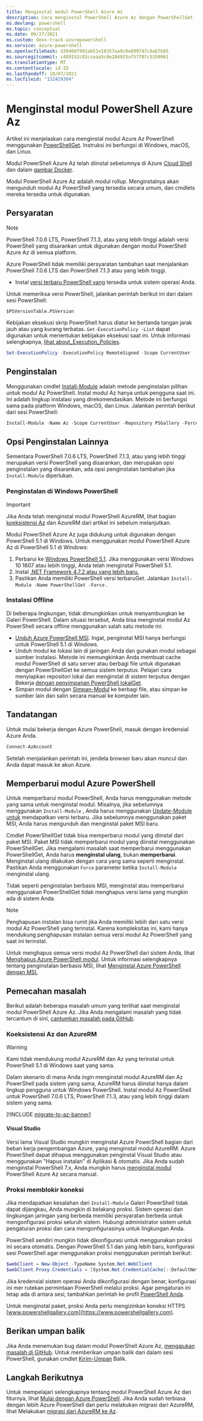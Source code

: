 ```yaml
---
title: Menginstal modul PowerShell Azure Az
description: Cara menginstal PowerShell Azure Az dengan PowerShellGet
ms.devlang: powershell
ms.topic: conceptual
ms.date: 09/27/2021
ms.custom: devx-track-azurepowershell
ms.service: azure-powershell
ms.openlocfilehash: d3940d7992ab51e10357aa9c0e8997d7c8ab7b85
ms.sourcegitcommit: c489152c02cceaa5c8e284933af57f07c5350961
ms.translationtype: MT
ms.contentlocale: id-ID
ms.lasthandoff: 10/07/2021
ms.locfileid: "132429304"
---
```

# <a name="install-the-azure-az-powershell-module"></a>Menginstal modul PowerShell Azure Az

Artikel ini menjelaskan cara menginstal modul Azure Az PowerShell menggunakan [PowerShellGet](/powershell/scripting/gallery/installing-psget). Instruksi ini berfungsi di Windows, macOS, dan Linux.

Modul PowerShell Azure Az telah diinstal sebelumnya di Azure [Cloud Shell](/azure/cloud-shell/overview) dan dalam [gambar Docker](azureps-in-docker.md).

Modul PowerShell Azure Az adalah modul rollup. Menginstalnya akan mengunduh modul Az PowerShell yang tersedia secara umum, dan cmdlets mereka tersedia untuk digunakan.

## <a name="requirements"></a>Persyaratan

> [!NOTE]
> PowerShell 7.0.6 LTS, PowerShell 7.1.3, atau yang lebih tinggi adalah versi PowerShell yang disarankan untuk digunakan dengan modul PowerShell Azure Az di semua platform.

Azure PowerShell tidak memiliki persyaratan tambahan saat menjalankan PowerShell 7.0.6 LTS dan PowerShell 7.1.3 atau yang lebih tinggi.

- Instal [versi terbaru PowerShell yang](/powershell/scripting/install/installing-powershell) tersedia untuk sistem operasi Anda.

Untuk memeriksa versi PowerShell, jalankan perintah berikut ini dari dalam sesi PowerShell:

```azurepowershell
$PSVersionTable.PSVersion
```

Kebijakan eksekusi skrip PowerShell harus diatur ke bertanda tangan jarak jauh atau yang kurang terbatas.
`Get-ExecutionPolicy -List` dapat digunakan untuk menentukan kebijakan eksekusi saat ini. Untuk informasi selengkapnya, [lihat about_Execution_Policies](/powershell/module/microsoft.powershell.core/about/about_execution_policies).

```powershell
Set-ExecutionPolicy -ExecutionPolicy RemoteSigned -Scope CurrentUser
```

## <a name="installation"></a>Penginstalan

Menggunakan cmdlet [Install-Module](/powershell/module/powershellget/install-module) adalah metode penginstalan pilihan untuk modul Az PowerShell. Instal modul Az hanya untuk pengguna saat ini.
Ini adalah lingkup instalasi yang direkomendasikan. Metode ini berfungsi sama pada platform Windows, macOS, dan Linux. Jalankan perintah berikut dari sesi PowerShell:

```powershell
Install-Module -Name Az -Scope CurrentUser -Repository PSGallery -Force
```

## <a name="other-installation-options"></a>Opsi Penginstalan Lainnya

Sementara PowerShell 7.0.6 LTS, PowerShell 7.1.3, atau yang lebih tinggi merupakan versi PowerShell yang disarankan, dan merupakan opsi penginstalan yang disarankan, ada opsi penginstalan tambahan jika `Install-Module` diperlukan.

### <a name="installation-on-windows-powershell"></a>Penginstalan di Windows PowerShell

> [!IMPORTANT]
> Jika Anda telah menginstal modul PowerShell AzureRM, lihat bagian [koeksistensi Az](install-az-ps.md#az-and-azurerm-coexistence) dan AzureRM dari artikel ini sebelum melanjutkan.

Modul PowerShell Azure Az juga didukung untuk digunakan dengan PowerShell 5.1 di Windows. Untuk menggunakan modul PowerShell Azure Az di PowerShell 5.1 di Windows:

1. Perbarui ke [Windows PowerShell 5.1](/powershell/scripting/windows-powershell/install/installing-windows-powershell#upgrading-existing-windows-powershell).
   Jika menggunakan versi Windows 10 1607 atau lebih tinggi, Anda telah menginstal PowerShell 5.1.
2. Instal [.NET Framework 4.7.2 atau yang lebih baru.](/dotnet/framework/install)
3. Pastikan Anda memiliki PowerShell versi terbaruGet. Jalankan `Install-Module -Name PowerShellGet -Force` .

### <a name="offline-installation"></a>Instalasi Offline

Di beberapa lingkungan, tidak dimungkinkan untuk menyambungkan ke Galeri PowerShell. Dalam situasi tersebut, Anda bisa menginstal modul Az PowerShell secara offline menggunakan salah satu metode ini:

- [Unduh Azure PowerShell MSI](install-az-ps-msi.md). Ingat, penginstal MSI hanya berfungsi untuk PowerShell 5.1 di Windows.
- Unduh modul ke lokasi lain di jaringan Anda dan gunakan modul sebagai sumber instalasi.
  Metode ini memungkinkan Anda membuat cache modul PowerShell di satu server atau berbagi file untuk digunakan dengan PowerShellGet ke semua sistem terputus. Pelajari cara menyiapkan repositori lokal dan menginstal di sistem terputus dengan Bekerja [dengan penyimpanan PowerShell lokalGet](/powershell/scripting/gallery/how-to/working-with-local-psrepositories).
- Simpan modul dengan [Simpan-Modul](/powershell/module/PowershellGet/Save-Module) ke berbagi file, atau simpan ke sumber lain dan salin secara manual ke komputer lain.

## <a name="sign-in"></a>Tandatangan

Untuk mulai bekerja dengan Azure PowerShell, masuk dengan kredensial Azure Anda.

```powershell
Connect-AzAccount
```

Setelah menjalankan perintah ini, jendela browser baru akan muncul dan Anda dapat masuk ke akun Azure.

## <a name="update-the-azure-powershell-module"></a>Memperbarui modul Azure PowerShell

Untuk memperbarui modul PowerShell, Anda harus menggunakan metode yang sama untuk menginstal modul. Misalnya, jika sebelumnya menggunakan `Install-Module` , Anda harus menggunakan [Update-Module untuk](/powershell/module/powershellget/update-module) mendapatkan versi terbaru. Jika sebelumnya menggunakan paket MSI, Anda harus mengunduh dan menginstal paket MSI baru.

Cmdlet PowerShellGet tidak bisa memperbarui modul yang diinstal dari paket MSI. Paket MSI tidak memperbarui modul yang diinstal menggunakan PowerShellGet. Jika mengalami masalah saat memperbarui menggunakan PowerShellGet, Anda harus **menginstal ulang**, bukan **memperbarui**. Menginstal ulang dilakukan dengan cara yang sama seperti menginstal. Pastikan Anda menggunakan `Force` parameter ketika `Install-Module` menginstal ulang.

Tidak seperti penginstalan berbasis MSI, menginstal atau memperbarui menggunakan PowerShellGet tidak menghapus versi lama yang mungkin ada di sistem Anda.

> [!NOTE]
> Penghapusan instalan bisa rumit jika Anda memiliki lebih dari satu versi modul Az PowerShell yang terinstal. Karena kompleksitas ini, kami hanya mendukung penghapusan instalan semua versi modul Az PowerShell yang saat ini terinstal.

Untuk menghapus semua versi modul Az PowerShell dari sistem Anda, lihat [Menghapus Azure PowerShell modul](uninstall-az-ps.md). Untuk informasi selengkapnya tentang penginstalan berbasis MSI, lihat [Menginstal Azure PowerShell dengan MSI.](install-az-ps-msi.md)

## <a name="troubleshooting"></a>Pemecahan masalah

Berikut adalah beberapa masalah umum yang terlihat saat menginstal modul PowerShell Azure Az. Jika Anda mengalami masalah yang tidak tercantum di sini, [cantumkan masalah pada GitHub](https://github.com/azure/azure-powershell/issues).

### <a name="az-and-azurerm-coexistence"></a>Koeksistensi Az dan AzureRM

> [!WARNING]
> Kami tidak mendukung modul AzureRM dan Az yang terinstal untuk PowerShell 5.1 di Windows saat yang sama.

Dalam skenario di mana Anda ingin menginstal modul AzureRM dan Az PowerShell pada sistem yang sama, AzureRM harus diinstal hanya dalam lingkup pengguna untuk Windows PowerShell. Instal modul Az PowerShell untuk PowerShell 7.0.6 LTS, PowerShell 7.1.3, atau yang lebih tinggi dalam sistem yang sama.

[!INCLUDE [migrate-to-az-banner](../../includes/migrate-to-az-banner.md)]

#### <a name="visual-studio"></a>Visual Studio

Versi lama Visual Studio mungkin menginstal Azure PowerShell bagian dari beban kerja pengembangan Azure, yang menginstal modul AzureRM. Azure PowerShell dapat dihapus menggunakan penginstal Visual Studio atau menggunakan "Hapus instalan" di Aplikasi & otomatis. Jika Anda sudah menginstal PowerShell 7.x, Anda mungkin harus [menginstal modul](install-az-ps.md#installation) PowerShell Azure Az secara manual.

### <a name="proxy-blocks-connection"></a>Proksi memblokir koneksi

Jika mendapatkan kesalahan dari `Install-Module` Galeri PowerShell tidak dapat dijangkau, Anda mungkin di belakang proksi. Sistem operasi dan lingkungan jaringan yang berbeda memiliki persyaratan berbeda untuk mengonfigurasi proksi seluruh sistem. Hubungi administrator sistem untuk pengaturan proksi dan cara mengonfigurasinya untuk lingkungan Anda.

PowerShell sendiri mungkin tidak dikonfigurasi untuk menggunakan proksi ini secara otomatis. Dengan PowerShell 5.1 dan yang lebih baru, konfigurasi sesi PowerShell agar menggunakan proksi menggunakan perintah berikut:

```powershell
$webClient = New-Object -TypeName System.Net.WebClient
$webClient.Proxy.Credentials = [System.Net.CredentialCache]::DefaultNetworkCredentials
```

Jika kredensial sistem operasi Anda dikonfigurasi dengan benar, konfigurasi ini mer rutekan permintaan PowerShell melalui proksi. Agar pengaturan ini tetap ada di antara sesi, tambahkan perintah ke profil [PowerShell Anda](/powershell/module/microsoft.powershell.core/about/about_profiles).

Untuk menginstal paket, proksi Anda perlu mengizinkan koneksi HTTPS [www.powershellgallery.com](https://www.powershellgallery.com).

## <a name="provide-feedback"></a>Berikan umpan balik

Jika Anda menemukan bug dalam modul PowerShell Azure Az, [mengajukan masalah di GitHub](https://github.com/Azure/azure-powershell/issues). Untuk memberikan umpan balik dari dalam sesi PowerShell, gunakan cmdlet [Kirim-Umpan](/powershell/module/az.accounts/send-feedback) Balik.

## <a name="next-steps"></a>Langkah Berikutnya

Untuk mempelajari selengkapnya tentang modul PowerShell Azure Az dan fiturnya, lihat [Mulai dengan Azure PowerShell](get-started-azureps.md). Jika Anda sudah terbiasa dengan lebih Azure PowerShell dan perlu melakukan migrasi dari AzureRM, lihat Melakukan [migrasi dari AzureRM ke Az](migrate-from-azurerm-to-az.md).
